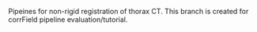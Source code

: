 Pipeines for non-rigid registration of thorax CT.
This branch is created for corrField pipeline evaluation/tutorial.